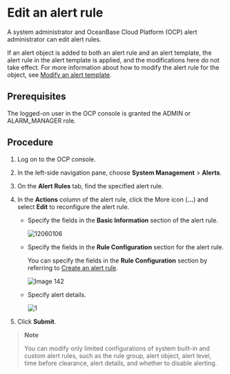 # Edit an alert rule

A system administrator and OceanBase Cloud Platform (OCP) alert administrator can edit alert rules.

If an alert object is added to both an alert rule and an alert template, the alert rule in the alert template is applied, and the modifications here do not take effect. For more information about how to modify the alert rule for the object, see [Modify an alert template](13.edit-an-alarm-template.md).

## Prerequisites

The logged-on user in the OCP console is granted the ADMIN or ALARM_MANAGER role.

## Procedure

1. Log on to the OCP console.

2. In the left-side navigation pane, choose **System Management** > **Alerts**.

3. On the **Alert Rules** tab, find the specified alert rule.

4. In the **Actions** column of the alert rule, click the More icon (**...**) and select **Edit** to reconfigure the alert rule.

   * Specify the fields in the **Basic Information** section of the alert rule.

      ![12060106](https://obbusiness-private.oss-cn-shanghai.aliyuncs.com/doc/img/ocp/401/%E7%BC%96%E8%BE%91%E5%91%8A%E8%AD%A6%E5%9F%BA%E6%9C%AC%E4%BF%A1%E6%81%AF.png)

   * Specify the fields in the **Rule Configuration** section for the alert rule.

      You can specify the fields in the **Rule Configuration** section by referring to [Create an alert rule](2.create-an-alarm-roles.md).

      ![Image 142](https://obbusiness-private.oss-cn-shanghai.aliyuncs.com/doc/img/ocp/401/%E5%91%8A%E8%AD%A6%E8%A7%84%E5%88%99%E9%85%8D%E7%BD%AE.png)

   * Specify alert details.

      ![1](https://obbusiness-private.oss-cn-shanghai.aliyuncs.com/doc/img/ocp/401/%E4%BF%AE%E6%94%B9%E5%91%8A%E8%AD%A6%E8%AF%A6%E6%83%85.png)

5. Click **Submit**.

> **Note**
>
> You can modify only limited configurations of system built-in and custom alert rules, such as the rule group, alert object, alert level, time before clearance, alert details, and whether to disable alerting.
